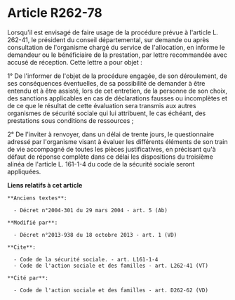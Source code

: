 # Article R262-78

Lorsqu'il est envisagé de faire usage de la procédure prévue à l'article L. 262-41, le président du conseil départemental,
sur demande ou après consultation de l'organisme chargé du service de l'allocation, en informe le demandeur ou le
bénéficiaire de la prestation, par lettre recommandée avec accusé de réception. Cette lettre a pour objet : 

1° De l'informer de l'objet de la procédure engagée, de son déroulement, de ses conséquences éventuelles, de sa possibilité
de demander à être entendu et à être assisté, lors de cet entretien, de la personne de son choix, des sanctions applicables
en cas de déclarations fausses ou incomplètes et de ce que le résultat de cette évaluation sera transmis aux autres
organismes de sécurité sociale qui lui attribuent, le cas échéant, des prestations sous conditions de ressources ; 

2° De l'inviter à renvoyer, dans un délai de trente jours, le questionnaire adressé par l'organisme visant à évaluer les
différents éléments de son train de vie accompagné de toutes les pièces justificatives, en précisant qu'à défaut de réponse
complète dans ce délai les dispositions du troisième alinéa de l'article L. 161-1-4 du code de la sécurité sociale seront
appliquées.

**Liens relatifs à cet article**

	**Anciens textes**:

	  - Décret n°2004-301 du 29 mars 2004 - art. 5 (Ab)

	**Modifié par**:

	  - Décret n°2013-938 du 18 octobre 2013 - art. 1 (VD)

	**Cite**:

	  - Code de la sécurité sociale. - art. L161-1-4
	  - Code de l'action sociale et des familles - art. L262-41 (VT)

	**Cité par**:

	  - Code de l'action sociale et des familles - art. D262-62 (VD)
